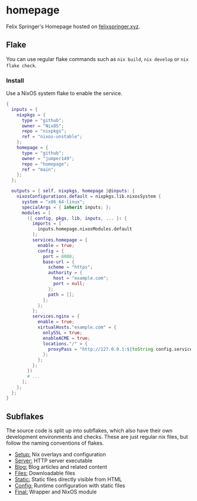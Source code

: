 # homepage

Felix Springer's Homepage hosted on [felixspringer.xyz](https://felixspringer.xyz/homepage/).

## Flake

You can use regular flake commands such as `nix build`, `nix develop` or `nix flake check`.

### Install

Use a NixOS system flake to enable the service.

```nix
{
  inputs = {
    nixpkgs = {
      type = "github";
      owner = "NixOS";
      repo = "nixpkgs";
      ref = "nixos-unstable";
    };
    homepage = {
      type = "github";
      owner = "jumper149";
      repo = "homepage";
      ref = "main";
    };
  };

  outputs = { self, nixpkgs, homepage }@inputs: {
    nixosConfigurations.default = nixpkgs.lib.nixosSystem {
      system = "x86_64-linux";
      specialArgs = { inherit inputs; };
      modules = [
        ({ config, pkgs, lib, inputs, ... }: {
          imports = [
            inputs.homepage.nixosModules.default
          ];
          services.homepage = {
            enable = true;
            config = {
              port = 8008;
              base-url = {
                scheme = "https";
                authority = {
                  host = "example.com";
                  port = null;
                };
                path = [];
              };
            };
          };
          services.nginx = {
            enable = true;
            virtualHosts."example.com" = {
              onlySSL = true;
              enableACME = true;
              locations."/" = {
                proxyPass = "http://127.0.0.1:${toString config.services.homepage.config.port}/";
              };
            };
          };
        })
        # ...
      ];
    };
  };
}
```

## Subflakes

The source code is split up into subflakes, which also have their own development environments and checks.
These are just regular nix files, but follow the naming conventions of flakes.

* [Setup:](./setup) Nix overlays and configuration
* [Server:](./server) HTTP server executable
* [Blog:](./blog) Blog articles and related content
* [Files:](./files) Downloadable files
* [Static:](./static) Static files directly visible from HTML
* [Config:](./config) Runtime configuration with static files
* [Final:](./final) Wrapper and NixOS module
